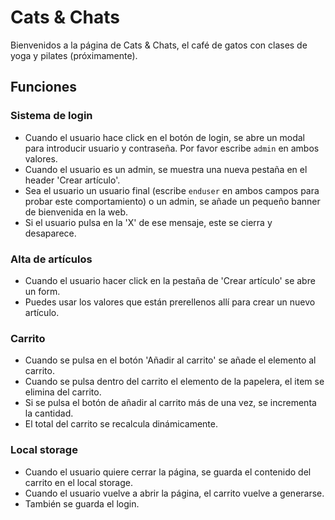 # Cats & Chats

Bienvenidos a la página de Cats & Chats, el café de gatos
con clases de yoga y pilates (próximamente).

## Funciones

### Sistema de login

- Cuando el usuario hace click en el botón de login, se abre
un modal para introducir usuario y contraseña.
Por favor escribe `admin` en ambos valores.
- Cuando el usuario es un admin, se muestra una nueva pestaña en el header 'Crear artículo'. 
- Sea el usuario un usuario final (escribe `enduser` en ambos campos para probar este comportamiento) o un admin, se añade un pequeño banner de bienvenida en la web.
- Si el usuario pulsa en la 'X' de ese mensaje, este se cierra y desaparece.

### Alta de artículos

- Cuando el usuario hacer click en la pestaña de 'Crear artículo' se abre un form.
- Puedes usar los valores que están prerellenos allí para crear un nuevo artículo.

### Carrito

- Cuando se pulsa en el botón 'Añadir al carrito' se añade el elemento al carrito.
- Cuando se pulsa dentro del carrito el elemento de la papelera, el item se elimina del carrito.
- Si se pulsa el botón de añadir al carrito más de una vez, se incrementa la cantidad.
- El total del carrito se recalcula dinámicamente.

### Local storage

- Cuando el usuario quiere cerrar la página, se guarda el contenido del carrito en el local storage.
- Cuando el usuario vuelve a abrir la página, el carrito vuelve a generarse.
- También se guarda el login.

